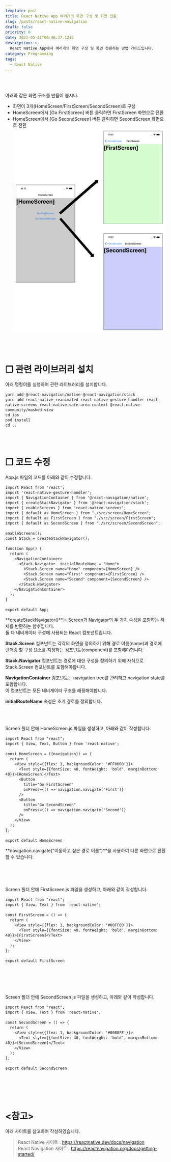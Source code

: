 ```yaml
---
template: post
title: React Native App 여러개의 화면 구성 및 화면 전환
slug: /posts/react-native-navigation
draft: false
priority: 0
date: 2021-05-31T00:46:37.121Z
description: >-
  React Native App에서 여러개의 화면 구성 및 화면 전환하는 방법 가이드입니다.
category: Programming
tags:
  - React Native
---
```


<br></br>

아래와 같은 화면 구조를 만들어 봅시다.
- 화면이 3개(HomeScreen/FirstScreen/SecondScreen)로 구성  
- HomeScreen에서 [Go FirstScreen] 버튼 클릭하면 FirstScreen 화면으로 전환  
- HomeScreen에서 [Go SecondScreen] 버튼 클릭하면 SecondScreen 화면으로 전환  
![](/media/react-native-navigation.png)
<br></br>
<br></br>





# **❐ 관련 라이브러리 설치**
아래 명령어를 실행하여 관련 라이브러리를 설치합니다.
```
yarn add @react-navigation/native @react-navigation/stack
yarn add react-native-reanimated react-native-gesture-handler react-native-screens react-native-safe-area-context @react-native-community/masked-view
cd ios
pod install
cd ..
```
<br></br>





# **❐ 코드 수정**
App.js 파일의 코드를 아래와 같이 수정합니다.
```
import React from 'react';
import 'react-native-gesture-handler';
import { NavigationContainer } from '@react-navigation/native';
import { createStackNavigator } from '@react-navigation/stack';
import { enableScreens } from 'react-native-screens';
import { default as HomeScreen } from "./src/screen/HomeScreen";
import { default as FirstScreen } from "./src/screen/FirstScreen";
import { default as SecondScreen } from "./src/screen/SecondScreen";

enableScreens();
const Stack = createStackNavigator();

function App() {
  return (
    <NavigationContainer>
      <Stack.Navigator  initialRouteName = "Home">
        <Stack.Screen name="Home" component={HomeScreen} />
        <Stack.Screen name="First" component={FirstScreen} />
        <Stack.Screen name="Second" component={SecondScreen} />
      </Stack.Navigator>
    </NavigationContainer>
  );
}

export default App;
```
**createStackNavigator()**는 Screen과 Navigator의 두 가지 속성을 포함하는 객체를 반환하는 함수입니다.  
둘 다 네비게이터 구성에 사용되는 React 컴포넌트입니다.  

**Stack.Screen** 컴포넌트는 각각의 화면을 정의하기 위해 경로 이름(name)과 경로에 렌더링 할 구성 요소를 지정하는 컴포넌트(component)를 포함해야합니다.  

**Stack.Navigator** 컴포넌트는 경로에 대한 구성을 정의하기 위해 자식으로 Stack.Screen 컴포넌트를 포함해야합니다.  

**NavigationContainer** 컴포넌트는 navigation tree를 관리하고 navigation state를 포함합니다.  
이 컴포넌트는 모든 네비게이터 구조를 래핑해야합니다.

**initialRouteName** 속성은 초기 경로를 정의합니다.
<br></br>
<br></br>





Screen 폴더 안에 HomeScreen.js 파일을 생성하고, 아래와 같이 작성합니다.
```
import React from "react";
import { View, Text, Button } from 'react-native';

const HomeScreen = ({navigation}) => {  
  return (
    <View style={{flex: 1, backgroundColor: '#FF0000'}}>
      <Text style={{fontSize: 40, fontWeight: 'bold', marginBottom: 40}}>[HomeScreen]</Text>
      <Button
        title="Go FirstScreen"
        onPress={() => navigation.navigate('First')}
      />
      <Button
        title="Go SecondScreen"
        onPress={() => navigation.navigate('Second')}
      />
    </View>
  );
};

export default HomeScreen
```
**navigation.navigate("이동하고 싶은 경로 이름")**을 사용하여 다른 화면으로 전환할 수 있습니다.  
<br></br>
<br></br>





Screen 폴더 안에 FirstScreen.js 파일을 생성하고, 아래와 같이 작성합니다.
```
import React from "react";
import { View, Text } from 'react-native'; 

const FirstScreen = () => {  
  return (
    <View style={{flex: 1, backgroundColor: '#00FF00'}}>
      <Text style={{fontSize: 40, fontWeight: 'bold', marginBottom: 40}}>[FirstScreen]</Text>
    </View>
  );
};

export default FirstScreen
```
<br></br>
<br></br>





Screen 폴더 안에 SecondScreen.js 파일을 생성하고, 아래와 같이 작성합니다.
```
import React from "react";
import { View, Text } from 'react-native';

const SecondScreen = () => {  
  return (
    <View style={{flex: 1, backgroundColor: '#0000FF'}}>
      <Text style={{fontSize: 40, fontWeight: 'bold', marginBottom: 40}}>[SecondScreen]</Text>
    </View>
  );
};

export default SecondScreen
```
<br></br>
<br></br>





# **<참고>**
아래 사이트를 참고하여 작성하였습니다.
> React Native 사이트 : https://reactnative.dev/docs/navigation  
> React Navigation 사이트 : https://reactnavigation.org/docs/getting-started/

<br></br>